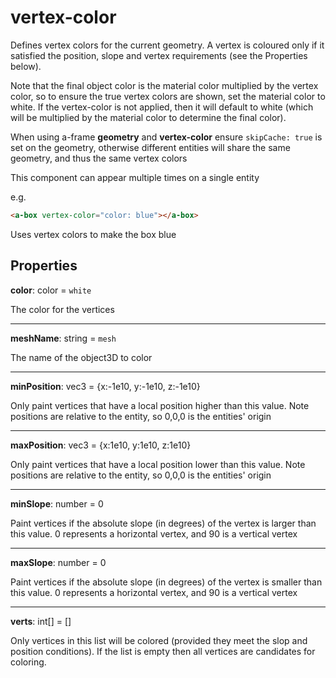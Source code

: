 # vertex-color

Defines vertex colors for the current geometry.  A vertex is coloured only if it satisfied the position, slope and vertex requirements (see the Properties below).

Note that the final object color is the material color multiplied by the vertex color, so to ensure the true vertex colors are shown, set the material color to white.  If the vertex-color is not applied, then it will default to white (which will be multiplied by the material color to determine the final color).

When using a-frame **geometry** and **vertex-color** ensure `skipCache: true` is set on the geometry, otherwise different entities will share the same geometry, and thus the same vertex colors

This component can appear multiple times on a single entity

e.g.
```html
<a-box vertex-color="color: blue"></a-box>
```
Uses vertex colors to make the box blue

## Properties

**color**: color = `white`

The color for the vertices

---
**meshName**: string = `mesh`

The name of the object3D to color

---
**minPosition**: vec3 = {x:-1e10, y:-1e10, z:-1e10}

Only paint vertices that have a local position higher than this value. Note positions are relative to the entity, so 0,0,0 is the entities' origin

---
**maxPosition**: vec3 = {x:1e10, y:1e10, z:1e10}

Only paint vertices that have a local position lower than this value. Note positions are relative to the entity, so 0,0,0 is the entities' origin

---
**minSlope**: number = 0

Paint vertices if the absolute slope (in degrees) of the vertex is larger than this value. 0 represents a horizontal vertex, and 90 is a vertical vertex

---
**maxSlope**: number = 0

Paint vertices if the absolute slope (in degrees) of the vertex is smaller than this value. 0 represents a horizontal vertex, and 90 is a vertical vertex

---
**verts**: int[] = []

Only vertices in this list will be colored (provided they meet the slop and position conditions). If the list is empty then all vertices are candidates for coloring.